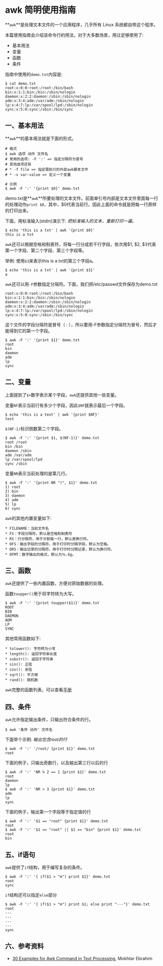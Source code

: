 # awk 简明使用指南

**`awk`**是处理文本文件的一个应用程序，几乎所有 Linux 系统都自带这个程序。

本篇使用指南会介绍该命令行的用法，对于大多数场景，用过足够使用了:

- 基本用法
- 变量
- 函数
- 条件

指南中使用的`demo.txt`内容是:

    $ cat demo.txt
    root:x:0:0:root:/root:/bin/bash
    bin:x:1:1:bin:/bin:/sbin/nologin
    daemon:x:2:2:daemon:/sbin:/sbin/nologin
    adm:x:3:4:adm:/var/adm:/sbin/nologin
    lp:x:4:7:lp:/var/spool/lpd:/sbin/nologin
    sync:x:5:0:sync:/sbin:/bin/sync

## 一、基本用法

**`awk`**的基本用法就是下面的形式。

    # 格式
    $ awk 选项 动作 文件名
    # 常用的选项: -F ':' => 指定分隔符为冒号
    # 其他选项还有 
    # * -f file => 指定需执行的外部awk脚本文件
    # * -v var-value => 定义一个变量
    
    # 示例
    $ awk -F ':' '{print $0}' demo.txt

demo.txt是**`awk`**所要处理的文本文件。前面单引号内部是文本文件里面每一行的处理动作`print $0`，其中，$0代表当前行。因此上面的命令就是把每一行原样的打印出来。

下面，用标准输入(stdin)演示下:  *把标准输入的文本，重新打印一遍。*

    $ echo 'this is a txt' | awk '{print $0}'
    this is a txt

`awk`还可以根据空格和制表符，将每一行分成若干行字段，依次用$1, $2, $3代表第一个字段、第二个字段、第三个字段等。

举例: 使用`$3`来表示this is a txt的第三个字段a。

    $ echo 'this is a txt' | awk '{print $3}'
    a

`awk`还可以用`-F`参数指定分隔符。下面，我们把/etc/passwd文件保存为demo.txt

    root:x:0:0:root:/root:/bin/bash
    bin:x:1:1:bin:/bin:/sbin/nologin
    daemon:x:2:2:daemon:/sbin:/sbin/nologin
    adm:x:3:4:adm:/var/adm:/sbin/nologin
    lp:x:4:7:lp:/var/spool/lpd:/sbin/nologin
    sync:x:5:0:sync:/sbin:/bin/sync

这个文件的字段分隔符是冒号（ : ），所以要用-F参数指定分隔符为冒号，然后才能得到它的第一个字段。

    $ awk -F ':' '{print $1}' demo.txt
    root
    bin
    daemon
    adm
    lp
    sync

## 二、变量

上面提到了`$+`数字表示某个字段，`awk`还提供其他一些变量。

变量`NF`表示当前行有多少个字段，因此`$NF`就表示最后一个字段。

    $ echo 'this is a text' | awk '{print $NF}'
    test

`$(NF-1)`标识倒数第二个字段。

    $ awk -F ':' '{print $1, $(NF-1)}' demo.txt
    root /root
    bin /bin
    daemon /sbin
    adm /var/adm
    lp /var/spool/lpd
    sync /sbin

变量`NR`表示当前处理的是第几行。

    $ awk -F ':' '{print NR ")", $1}' demo.txt
    1) root
    2) bin
    3) daemon
    4) adm
    5) lp
    6) sync

`awk`的其他内置变量如下: 

    * FILENAME：当前文件名
    * FS：字段分隔符，默认是空格和制表符
    * RS：行分隔符，用于分割每一行，默认是换行符。
    * OFS：输出字段的分隔符，用于打印时分隔字段，默认为空格。
    * ORS：输出记录的分隔符，用于打印时分隔记录，默认为换行符。
    * OFMT：数字输出的格式，默认为％.6g。

## 三、函数

`awk`还提供了一些内置函数，方便对原始数据的处理。

函数`toupper()`用于将字符转为大写。

    $ awk -F ':' '{print toupper($1)}' demo.txt
    ROOT
    BIN
    DAEMON
    ADM
    LP
    SYNC

其他常用函数如下:

    * tolower(): 字符转为小写
    * length(): 返回字符串长度
    * substr(): 返回子字符串
    * sin(): 正弦
    * cos(): 余弦
    * sqrt(): 平方根
    * rand(): 随机数

`awk`完整的函数列表，可以查看[手册](https://www.gnu.org/software/gawk/manual/html_node/Built_002din.html#Built_002din)

## 四、条件

`awk`允许指定输出条件，只输出符合条件的行。

    $ awk '条件 动作' 文件名

下面举个示例:  *输出包含root的行*

    $ awk -F ':' '/root/ {print $1}' demo.txt
    root

下面的例子，只输出奇数行，以及输出第三行以后的行

    $ awk -F ':' 'NR % 2 == 1 {print $1}' demo.txt
    root
    daemon
    lp
    $ awk -F ':' 'NR > 3 {print $1}' demo.txt
    adm
    lp
    sync

下面的例子，输出第一个字段等于指定值的行

    $ awk -F ':' '$1 == "root" {print $1}' demo.txt
    root
    $ awk -F ':' '$1 == "root" || $1 == "bin" {print $1}' demo.txt
    root
    bin

## 五、if语句

`awk`提供了`if`结构，用于编写复杂的条件。

    $ awk -F ':' '{ if($1 > "m") print $1}' demo.txt
    root
    sync

`if`结构还可以指定`else`部分

    $ awk -F ':' '{ if($1 > "m") print $1; else print "---"}' demo.txt
    root
    ---
    ---
    ---
    ---
    sync

## 六、参考资料

- [30 Examples for Awk Command in Text Processing](https://likegeeks.com/awk-command/), Mokhtar Ebrahim